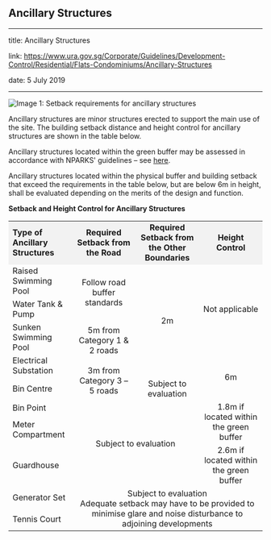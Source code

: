 ## Ancillary Structures
---
title: Ancillary Structures

link: https://www.ura.gov.sg/Corporate/Guidelines/Development-Control/Residential/Flats-Condominiums/Ancillary-Structures

date: 5 July 2019

---


![Image 1: Setback requirements for ancillary structures](https://www.ura.gov.sg/-/media/Corporate/Guidelines/Development-control/Flats-Condominiums/F03B_Setbacks_Ancillary_Structures_Substation.jpg?h=100%25&w=100%25)



Ancillary structures are minor structures erected to support the main use of the site. The building setback distance and height control for ancillary structures are shown in the table below.

Ancillary structures located within the green buffer may be assessed in accordance with NPARKS' guidelines – see [here](https://www.nparks.gov.sg/partner-us/development-plan-submission/guidelines-on-greenery-provision-and-tree-conservation-for-developments).

Ancillary structures located within the physical buffer and building setback that exceed the requirements in the table below, but are below 6m in height, shall be evaluated depending on the merits of the design and function.

**Setback and Height Control for Ancillary Structures**

<table><tbody><tr><td style="text-align: left; vertical-align: middle; background-color: #f2f2f2; width: 25%;"><strong>Type of Ancillary Structures</strong></td><td style="text-align: center; vertical-align: middle; background-color: #f2f2f2; width: 25%;"><strong>Required Setback from the Road</strong></td><td style="text-align: center; vertical-align: middle; background-color: #f2f2f2; width: 25%;"><strong>Required Setback from the Other Boundaries</strong></td><td style="text-align: center; vertical-align: middle; background-color: #f2f2f2; width: 25%;"><strong>Height Control</strong></td></tr><tr><td>Raised Swimming Pool</td><td style="text-align: center; vertical-align: middle;" rowspan="2">Follow road buffer standards</td><td style="text-align: center; vertical-align: middle;" rowspan="4">2m<br></td><td style="text-align: center; vertical-align: middle;" rowspan="3">Not applicable</td></tr><tr><td>Water Tank &amp; Pump</td></tr><tr><td>Sunken Swimming Pool</td><td style="text-align: center; vertical-align: middle;" rowspan="3">5m from Category 1 &amp; 2 roads<br><br>3m from Category 3 – 5 roads</td></tr><tr><td>Electrical Substation</td><td style="text-align: center; vertical-align: middle;" rowspan="2">6m<br></td></tr><tr><td>Bin Centre</td><td style="text-align: center; vertical-align: middle;">Subject to evaluation</td></tr><tr><td>Bin Point</td><td rowspan="3" colspan="2" style="text-align: center; vertical-align: middle;">Subject to evaluation</td><td rowspan="2" style="text-align: center; vertical-align: middle;">1.8m if located within the green buffer</td></tr><tr><td>Meter Compartment</td></tr><tr><td>Guardhouse</td><td style="text-align: center; vertical-align: middle;">2.6m if located within the green buffer</td></tr><tr><td>Generator Set</td><td rowspan="2" colspan="3" style="text-align: center; vertical-align: middle;">Subject to evaluation<br>Adequate setback may have to be provided to minimise glare and noise disturbance to adjoining developments</td></tr><tr><td>Tennis Court</td></tr></tbody></table>

  



